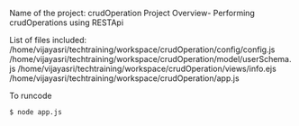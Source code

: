 Name of the project: crudOperation
Project Overview- Performing crudOperations using RESTApi

List of files included:
    /home/vijayasri/techtraining/workspace/crudOperation/config/config.js
    /home/vijayasri/techtraining/workspace/crudOperation/model/userSchema.js
    /home/vijayasri/techtraining/workspace/crudOperation/views/info.ejs
    /home/vijayasri/techtraining/workspace/crudOperation/app.js

To runcode
```
$ node app.js

```